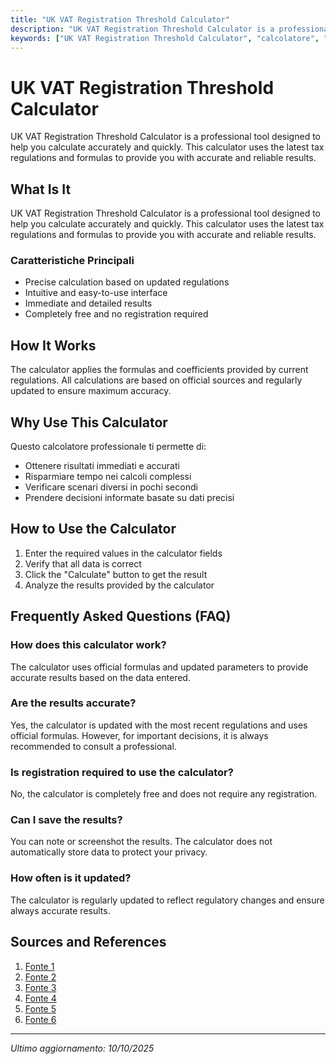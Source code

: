 ```yaml
---
title: "UK VAT Registration Threshold Calculator"
description: "UK VAT Registration Threshold Calculator is a professional tool designed to help you calculate accurately and quickly. This calculator uses the latest tax regulations and formulas to provide you with accurate and reliable results."
keywords: ["UK VAT Registration Threshold Calculator", "calcolatore", "calcolo online"]
---
```


# UK VAT Registration Threshold Calculator

UK VAT Registration Threshold Calculator is a professional tool designed to help you calculate accurately and quickly. This calculator uses the latest tax regulations and formulas to provide you with accurate and reliable results.

## What Is It

UK VAT Registration Threshold Calculator is a professional tool designed to help you calculate accurately and quickly. This calculator uses the latest tax regulations and formulas to provide you with accurate and reliable results.

### Caratteristiche Principali

- Precise calculation based on updated regulations
- Intuitive and easy-to-use interface
- Immediate and detailed results
- Completely free and no registration required

## How It Works

The calculator applies the formulas and coefficients provided by current regulations. All calculations are based on official sources and regularly updated to ensure maximum accuracy.

## Why Use This Calculator

Questo calcolatore professionale ti permette di:

- Ottenere risultati immediati e accurati
- Risparmiare tempo nei calcoli complessi
- Verificare scenari diversi in pochi secondi
- Prendere decisioni informate basate su dati precisi

## How to Use the Calculator

1. Enter the required values in the calculator fields
2. Verify that all data is correct
3. Click the "Calculate" button to get the result
4. Analyze the results provided by the calculator

## Frequently Asked Questions (FAQ)

### How does this calculator work?

The calculator uses official formulas and updated parameters to provide accurate results based on the data entered.

### Are the results accurate?

Yes, the calculator is updated with the most recent regulations and uses official formulas. However, for important decisions, it is always recommended to consult a professional.

### Is registration required to use the calculator?

No, the calculator is completely free and does not require any registration.

### Can I save the results?

You can note or screenshot the results. The calculator does not automatically store data to protect your privacy.

### How often is it updated?

The calculator is regularly updated to reflect regulatory changes and ensure always accurate results.

## Sources and References

1. [Fonte 1](https://www.gov.uk/government/news/hmrc-launches-vat-registration-estimator)
2. [Fonte 2](https://www.gov.uk/guidance/check-what-registering-for-vat-may-mean-for-your-business)
3. [Fonte 3](https://www.goforma.com/calculators/vat-registration-estimator)
4. [Fonte 4](https://www.vatcalculators.co.uk/)
5. [Fonte 5](https://www.contractorcalculator.co.uk/vatcalculator.aspx)
6. [Fonte 6](https://vatcalculatorsuk.co.uk/)

---

*Ultimo aggiornamento: 10/10/2025*

